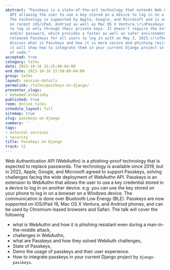 ```yaml
---
abstract: "Passkeys is a state-of-the-art technology that extends Web Authentication
  API allowing the user to use a key stored on a device to log in on a new device.
  The technology is supported by Apple, Google, and Microsoft and is available now
  on recent iOS/iPad, Andriod as well as Mac OS X Ventura.\r\nPasskeys allow the users
  to log in only through their private keys. It doesn't require the entry of a username
  and/or password, which provides a faster as well as safer environment for the users.\r\nGoogle
  released Passkeys for all users to log in with on May 3, 2023.\r\nThe talk will
  discuss what is Passkeys and how it is more secure and phishing resistant, also
  it will show how to integrate them in your current Django project in a few lines
  of code."
accepted: true
category: talks
date: 2023-10-16 15:25:00-04:00
end_date: 2023-10-16 15:50:00-04:00
group: talks
layout: session-details
permalink: /talks/passkeys-on-django/
presenter_slugs:
- mohamed-elkalioby
published: true
room: Online talks
schedule_layout: full
sitemap: true
slug: passkeys-on-django
summary: ''
tags:
- external services
- security
title: Passkeys on Django
track: t2
---
```


Web Authentication API (WebAuthn) is a phishing-proof technology that is expected to replace passwords. The technology is available since 2019, but in 2022, Apple, Google, and Microsoft agreed to support Passkeys, solving challenges facing the wide deployment of WebAuthn API. Passkeys is an extension to WebAuthn that allows the user to use a key credential stored in a device to log in on another device. e.g. you can use the key stored on your phone to log in on a browser on a Windows device. The communication is done over Bluetooth Low Energy (BLE). Passkeys are now supported on iOS/iPad 16, Mac OS X Ventura, and Andriod phones, and can be used by Chromium-based browsers and Safari.
The talk will cover the following
*  what is WebAuthn and how it is phishing resistant even during a man-in-the-middle attack,
* challenges in WebAuthn,
* what are Passkeys and how they solved WebAuth challenges,
* State of Passkeys,
* Demo the usage of passkeys and their user experience.
* How to integrate passkeys in your current Django project by `django-passkeys`.
